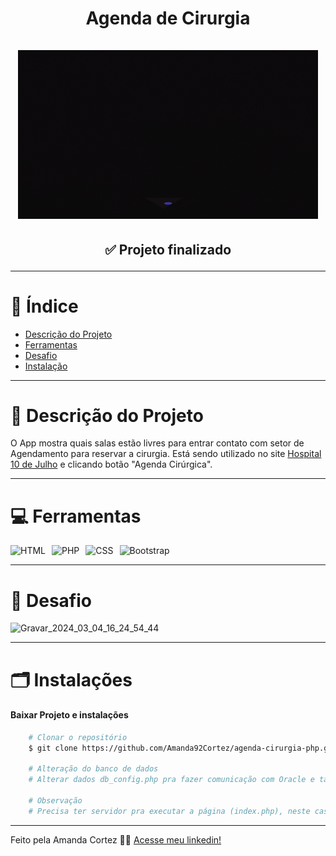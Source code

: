 <div align="center">
  <h1 align="center">
    Agenda de Cirurgia
    <br />
    <br />
    <img src="/img/image_06.gif" alt="Gif">
    <br />
  </h1>

  <h2> 
  
  :white_check_mark: Projeto finalizado
  </h2>
</div>

---

# :file_folder: Índice 

- [Descrição do Projeto](#id01)
- [Ferramentas](#id02)
- [Desafio](#id04)
- [Instalação](#id03)

---

# :pushpin: Descrição do Projeto <a name="id01"></a>
O App mostra quais salas estão livres para entrar contato com setor de Agendamento para reservar a cirurgia. Está sendo utilizado no site [Hospital 10 de Julho](https://www.hospital10dejulho.com.br/centro-cirurgico/) e clicando botão "Agenda Cirúrgica".

---

# :computer: Ferramentas<a name="id02"></a>

<div style="display: flex; gap: 10px;">
    <img src="https://img.shields.io/badge/HTML-e06b12?style=for-the-badge&logo=html5&logoColor=white" alt="HTML">
    <img src="https://img.shields.io/badge/php-%23777BB4.svg?style=for-the-badge&logo=php&logoColor=white" alt="PHP">
    <img src="https://img.shields.io/badge/CSS-1283e0?&style=for-the-badge&logo=css3&logoColor=white" alt="CSS">
    <img src="https://img.shields.io/badge/bootstrap-%23563D7C.svg?style=for-the-badge&logo=bootstrap&logoColor=white" alt="Bootstrap">
</div>


---

# 🎯 Desafio <a name="id04"></a>
![Gravar_2024_03_04_16_24_54_44](https://github.com/Amanda92Cortez/agenda-cirurgia-php/assets/19363871/046c9960-ab3b-46a8-96c0-282dea8e894d)

---

# 🗂 Instalações <a name="id03"></a>
#### Baixar Projeto e instalações
```bash
    # Clonar o repositório
    $ git clone https://github.com/Amanda92Cortez/agenda-cirurgia-php.git

    # Alteração do banco de dados
    # Alterar dados db_config.php pra fazer comunicação com Oracle e também a tabela que deseja

    # Observação
    # Precisa ter servidor pra executar a página (index.php), neste caso não tenho acesso pra passar exemplo
```

---

Feito pela Amanda Cortez 👋🏽 [Acesse meu linkedin!](www.linkedin.com/in/amandacortez92)